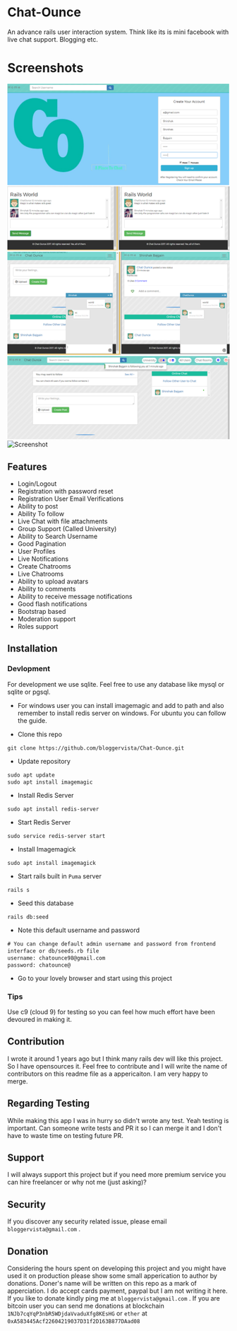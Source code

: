 # Chat-Ounce
An advance rails user interaction system. Think like its is mini facebook with live chat support. Blogging etc.

# Screenshots
![Screenshot](/screenshots/registration.png)
![Screenshot](/screenshots/chat_room.png)
![Screenshot](/screenshots/live_chat.png)
![Screenshot](/screenshots/notifications.png)
![Screenshot](/screenshots/updatng_profile.png)

## Features
* Login/Logout
* Registration with password reset
* Registration User Email Verifications
* Ability to post
* Ability To follow
* Live Chat with file attachments
* Group Support (Called University)
* Ability to Search Username
* Good Pagination
* User Profiles
* Live Notifications
* Create Chatrooms
* Live Chatrooms
* Ability to upload avatars
* Ability to comments
* Ability to receive message notifications
* Good flash notifications
* Bootstrap based
* Moderation support
* Roles support

## Installation


### Devlopment
For development we use sqlite. Feel free to use any database like mysql or sqlite or pgsql.

* For windows user you can install imagemagic and add to path and also remember to install redis server on windows. For ubuntu you can follow the guide.

* Clone this repo
```shell
git clone https://github.com/bloggervista/Chat-Ounce.git
```
* Update repository
```shell
sudo apt update
sudo apt install imagemagic
```
* Install Redis Server
```shell
sudo apt install redis-server
```
* Start Redis Server
```shell
sudo service redis-server start
```
* Install Imagemagick
```shell
sudo apt install imagemagick
```
* Start rails built in `Puma` server
```shell
rails s
```
* Seed this database
```shell
rails db:seed
```
* Note this default username and password
```
# You can change default admin username and password from frontend interface or db/seeds.rb file
username: chatounce98@gmail.com
password: chatounce@
```
* Go to your lovely browser and start using this project


### Tips
Use c9 (cloud 9) for testing so you can feel how much effort have been devoured in making it.

## Contribution
I wrote it around 1 years ago but I think many rails dev will like this project. So I have opensources it. Feel free to contribute and I will write the name of contributors on this readme file as a appericaiton. I am very happy to merge.

## Regarding Testing
While making this app I was in hurry so didn't wrote any test. Yeah testing is important. Can someone write tests and PR it so I can merge it and I don't have to waste time on testing future PR.


## Support
I will always support this project but if you need more premium service you can hire freelancer or why not me (just asking)?


## Security
If you discover any security related issue, please email `bloggervista@gmail.com` .

## Donation
Considering the hours spent on developing this project and you might have used it on production please show some small apperication to author by donations. Doner's name will be written on this repo as a mark of apperciation. I do accept cards payment, paypal but I am not writing it here. If you like to donate kindly ping me at `bloggervista@gmail.com` . 
If you are bitcoin user you can send me donations at blockchain `1NJb7cqYqP3nbR5WDjdaVvaduXfg8KEsHG` or `ether` at `0xA583445Acf22604219037D31f2D163B877DAad08`